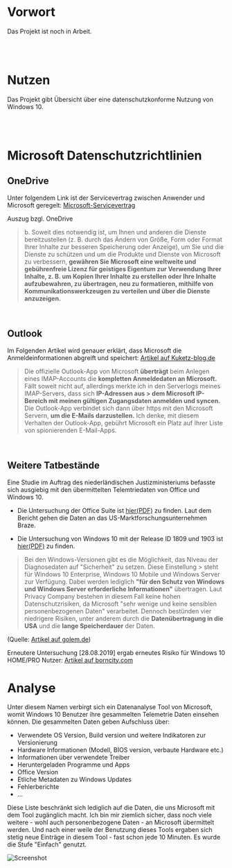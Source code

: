 # Vorwort

Das Projekt ist noch in Arbeit.

</br></br>

# Nutzen

Das Projekt gibt Übersicht über eine datenschutzkonforme Nutzung von Windows 10.

</br></br>

# Microsoft Datenschutzrichtlinien
## OneDrive
Unter folgendem Link ist der Servicevertrag zwischen Anwender und Microsoft geregelt: [Microsoft-Servicevertrag](https://www.microsoft.com/de-de/servicesagreement/)

Auszug bzgl. OneDrive

> b. Soweit dies notwendig ist, um Ihnen und anderen die Dienste bereitzustellen (z. B. durch das Ändern von Größe, 
> Form oder Format Ihrer Inhalte zur besseren Speicherung oder Anzeige), um Sie und die Dienste zu schützen und
> um die Produkte und Dienste von Microsoft zu verbessern, **gewähren Sie Microsoft eine weltweite und
> gebührenfreie Lizenz für geistiges Eigentum zur Verwendung Ihrer Inhalte, z. B. um Kopien Ihrer Inhalte zu erstellen 
> oder Ihre Inhalte aufzubewahren, zu übertragen, neu zu formatieren, mithilfe von Kommunikationswerkzeugen zu verteilen
> und über die Dienste anzuzeigen.**

</br>

## Outlook
Im Folgenden Artikel wird genauer erklärt, dass Microsoft die Anmeldeinformationen abgreift und speichert: [Artikel auf Kuketz-blog.de](https://www.kuketz-blog.de/microsoft-outlook-app-greift-microsoft-die-anmeldedaten-ab/)

> Die offizielle Outlook-App von Microsoft **überträgt** beim Anlegen eines IMAP-Accounts die **kompletten Anmeldedaten an 
> Microsoft.** Fällt soweit nicht auf, allerdings merkte ich in den Serverlogs meines IMAP-Servers, dass sich **IP-Adressen aus > dem Microsoft IP-Bereich mit meinen gültigen Zugangsdaten anmelden und syncen.** Die Outlook-App verbindet sich dann über 
> https mit den Microsoft Servern, **um die E-Mails darzustellen.** Ich denke, mit diesem Verhalten der Outlook-App, gebührt 
> Microsoft ein Platz auf Ihrer Liste von spionierenden E-Mail-Apps.

</br>

## Weitere Tatbestände
Eine Studie im Auftrag des niederländischen Justizministeriums befasste sich ausgiebig mit den übermittelten Telemtriedaten von Office und Windows 10.

- Die Untersuchung der Office Suite ist [hier(PDF)](https://www.rijksoverheid.nl/binaries/rijksoverheid/documenten/rapporten/2019/06/11/data-protection-impact-assessment-windows-10-enterprise/DPIA+Microsoft+Office+365+Online+and+Mobile+SLM+Rijk+23+july.pdf) zu finden. Laut dem Bericht gehen die Daten an das US-Marktforschungsunternehmen Braze.

- Die Untersuchung von Windows 10 mit der Release ID 1809 und 1903 ist [hier(PDF)](https://www.rijksoverheid.nl/binaries/rijksoverheid/documenten/rapporten/2019/06/11/data-protection-impact-assessment-windows-10-enterprise/DPIA+Windows+10+version+1.5+11+June+2019.pdf) zu finden.

> Bei den Windows-Versionen gibt es die Möglichkeit, das Niveau der Diagnosedaten auf "Sicherheit" zu setzen. Diese Einstellung > steht für Windows 10 Enterprise, Windows 10 Mobile und Windows Server zur Verfügung. Dabei werden lediglich **"für den Schutz 
> von Windows und Windows Server erforderliche Informationen"** übertragen. Laut Privacy Company bestehen in diesem Fall keine 
> hohen Datenschutzrisiken, da Microsoft "sehr wenige und keine sensiblen personenbezogenen Daten" verarbeitet. Dennoch 
> bestünden vier niedrigere Risiken, unter anderem durch die **Datenübertragung in die USA** und die **lange Speicherdauer** der Daten. 

(Quelle: [Artikel auf golem.de](https://www.golem.de/news/microsoft-telemetrie-weiter-datenschutzprobleme-mit-office-und-windows-1907-142861.html))

Erneutere Untersuchung [28.08.2019] ergab erneutes Risiko für Windows 10 HOME/PRO Nutzer: [Artikel auf borncity.com](https://www.borncity.com/blog/2019/08/28/windows-10-erneut-im-fokus-der-eu-datenschtzer/)


# Analyse
Unter diesem Namen verbirgt sich ein Datenanalyse Tool von Microsoft, womit Windows 10 Benutzer ihre gesammelten Telemetrie Daten einsehen können. Die gesammelten Daten geben Aufschluss über:

- Verwendete OS Version, Build version und weitere Indikatoren zur Versionierung
- Hardware Informationen (Modell, BIOS version, verbaute Hardware etc.)
- Informationen über verwendete Treiber
- Heruntergeladen Programme und Apps
- Office Version
- Etliche Metadaten zu Windows Updates
- Fehlerberichte
- ...

Diese Liste beschränkt sich lediglich auf die Daten, die uns Microsoft mit dem Tool zugänglich macht. Ich bin mir ziemlich sicher, dass noch viele weitere - wohl auch personenbezogene Daten - an Microsoft übermittelt werden. Und nach einer weile der Benutzung dieses Tools ergaben sich stetig neue Einträge in diesem Tool - fast schon jede 10 Minuten. Es wurde die Stufe "Einfach" genutzt.
<p>
<img alt="Screenshot" src="https://imgur.com/a/e76gzkk">
</p>
